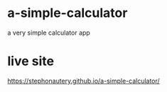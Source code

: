 # a-simple-calculator
a very simple calculator app

# live site
https://stephonautery.github.io/a-simple-calculator/
